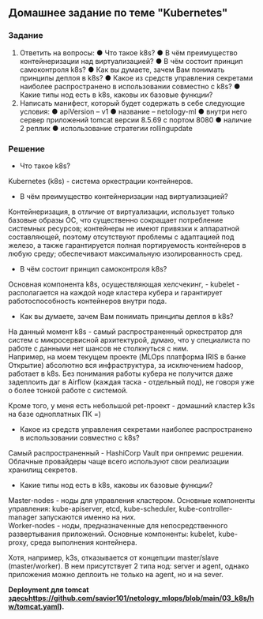 ## Домашнее задание по теме "Kubernetes"

### Задание

1. Ответить на вопросы: ● Что такое k8s? ● В чём преимущество контейнеризации над виртуализацией? ● В чём состоит принцип самоконтроля k8s? ● Как вы думаете, зачем Вам понимать принципы деплоя в k8s? ● Какое из средств управления секретами наиболее распространено в использовании совместно с k8s? ● Какие типы нод есть в k8s, каковы их базовые функции?
2. Написать манифест, который будет содержать в себе следующие условия: ● apiVersion – v1 ● название – netology-ml ● внутри него сервер приложений tomcat версии 8.5.69 с портом 8080 ● наличие 2 реплик ● использование стратегии rollingupdate

### Решение

* Что такое k8s?

Kubernetes (k8s) - система оркестрации контейнеров.

* В чём преимущество контейнеризации над виртуализацией?

Контейнеризация, в отличие от виртуализации, использует только базовые образы ОС, что существенно сокращает потребление системных ресурсов; контейнеры не имеют привязки к аппаратной составляющей, поэтому отсутствуют проблемы с адаптацией под железо, а также гарантируется полная портируемость контейнеров в любую среду; обеспечивают максимальную изолированность сред.

* В чём состоит принцип самоконтроля k8s?

Основная компонента k8s, осуществляющая хелсчекинг, - kubelet - располагается на каждой ноде кластера кубера и гарантирует работоспособность контейнеров внутри пода.

* Как вы думаете, зачем Вам понимать принципы деплоя в k8s?


На данный момент k8s - самый распространенный оркестратор для систем с микросервисной архитектурой, думаю, что у специалиста по работе с данными нет шансов не столкнуться с ним.\
Например, на моем текущем проекте (MLOps платформа IRIS в банке Открытие) абсолютно вся инфраструктура, за исключением hadoop, работает в k8s. Без понимания работы кубера не получится даже задеплоить даг в Airflow (каждая таска - отдельный под), не говоря уже о более тонкой работе с системой.

Кроме того, у меня есть небольшой pet-проект - домашний кластер k3s на базе одноплатных ПК =)

* Какое из средств управления секретами наиболее распространено в использовании совместно с k8s?

Самый распространенный - HashiСorp Vault при онпремис решении. Облачные провайдеры чаще всего используют свои реализации хранилищ секретов.

* Какие типы нод есть в k8s, каковы их базовые функции?

Master-nodes - ноды для управления кластером. Основные компоненты управления: kube-apiserver, etcd, kube-scheduler, kube-controller-manager запускаются именно на них.\
Worker-nodes - ноды, предназначенные для непосредственного развертывания приложений. Основные компоненты: kubelet, kube-proxy, среда выполнения контейнера.

Хотя, например, k3s, отказывается от концепции master/slave (master/worker). В нем присутствует 2 типа нод: server и agent, однако приложения можно деплоить не только на agent, но и на sever.

**Deployment для tomcat [здесь](https://github.com/savior101/netology_mlops/blob/main/03_k8s/hw/tomcat.yaml)https://github.com/savior101/netology_mlops/blob/main/03_k8s/hw/tomcat.yaml).**
